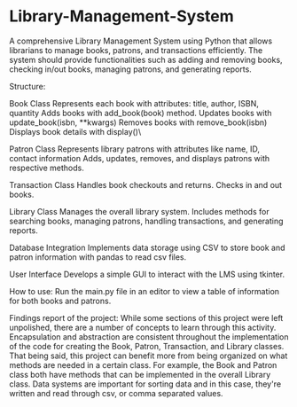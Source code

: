 # Library-Management-System 
A comprehensive Library Management System using Python that allows librarians to manage books, patrons, and transactions efficiently. The system should provide functionalities such as adding and removing books, checking in/out books, managing patrons, and generating reports.

Structure:

Book Class
Represents each book with attributes: title, author, ISBN, quantity
Adds books with add_book(book) method.
Updates books with update_book(isbn, **kwargs)
Removes books with remove_book(isbn)
Displays book details with display()\

Patron Class
Represents library patrons with attributes like name, ID, contact information
Adds, updates, removes, and displays patrons with respective methods.

Transaction Class
Handles book checkouts and returns.
Checks in and out books.

Library Class
Manages the overall library system.
Includes methods for searching books, managing patrons, handling transactions, and generating reports.

Database Integration
Implements data storage using CSV to store book and patron information with pandas to read csv files.

User Interface
Develops a simple GUI to interact with the LMS using tkinter.

How to use:
Run the main.py file in an editor to view a table of information for both books and patrons.

Findings report of the project:
While some sections of this project were left unpolished, there are a number of concepts to learn through this activity. Encapsulation and abstraction are consistent throughout the implementation of the code for creating the Book, Patron, Transaction, and Library classes. That being said, this project can benefit more from being organized on what methods are needed in a certain class. For example, the Book and Patron class both have methods that can be implemented in the overall Library class. Data systems are important for sorting data and in this case, they're written and read through csv, or comma separated values.
